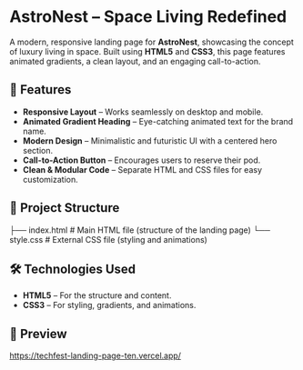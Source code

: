 # AstroNest – Space Living Redefined  

A modern, responsive landing page for **AstroNest**, showcasing the concept of luxury living in space. Built using **HTML5** and **CSS3**, this page features animated gradients, a clean layout, and an engaging call-to-action.

## 🚀 Features  
- **Responsive Layout** – Works seamlessly on desktop and mobile.  
- **Animated Gradient Heading** – Eye-catching animated text for the brand name.  
- **Modern Design** – Minimalistic and futuristic UI with a centered hero section.  
- **Call-to-Action Button** – Encourages users to reserve their pod.  
- **Clean & Modular Code** – Separate HTML and CSS files for easy customization.  

## 📂 Project Structure  
├── index.html # Main HTML file (structure of the landing page)
└── style.css # External CSS file (styling and animations)

## 🛠️ Technologies Used  
- **HTML5** – For the structure and content.  
- **CSS3** – For styling, gradients, and animations.  

## 📸 Preview  
https://techfest-landing-page-ten.vercel.app/
